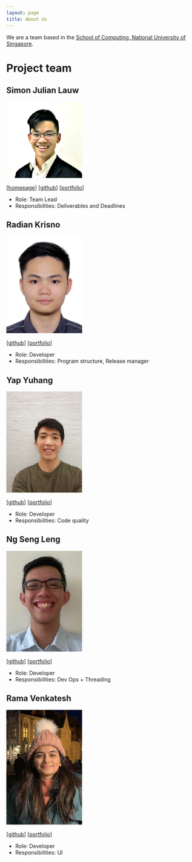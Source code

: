 ```yaml
---
layout: page
title: About Us
---
```


We are a team based in the [School of Computing, National University of Singapore](http://www.comp.nus.edu.sg).

# Project team

## Simon Julian Lauw

<img src="images/simonjulianl.png" width="200px">

[[homepage](https://simonjulianl.github.io)]
[[github](https://github.com/simonjulianl)]
[[portfolio](team/simonjulianl.md)]

* Role: Team Lead
* Responsibilities: Deliverables and Deadlines

## Radian Krisno

<img src="images/radiankrisno.png" width="200px">

[[github](http://github.com/radiankrisno)]
[[portfolio](team/radiankrisno.md)]

* Role: Developer
* Responsibilities: Program structure, Release manager

## Yap Yuhang

<img src="images/yyhangz.png" width="200px">

[[github](http://github.com/yyhangz)] [[portfolio](team/yyhangz.md)]

* Role: Developer
* Responsibilities: Code quality

## Ng Seng Leng

<img src="images/ngsengleng.png" width="200px">

[[github](http://github.com/ngsengleng)]
[[portfolio](team/ngsengleng.md)]

* Role: Developer
* Responsibilities: Dev Ops + Threading

## Rama Venkatesh

<img src="images/ramaven.png" width="200px">

[[github](http://github.com/ramaven)]
[[portfolio](team/ramaven.md)]

* Role: Developer
* Responsibilities: UI
